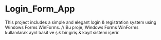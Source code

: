 # Login_Form_App
This project includes a simple and elegant login & registration system using Windows Forms WinForms.  // Bu proje, Windows Forms WinForms kullanılarak ayrıl basit ve şık bir giriş & kayıt sistemi içerir.
